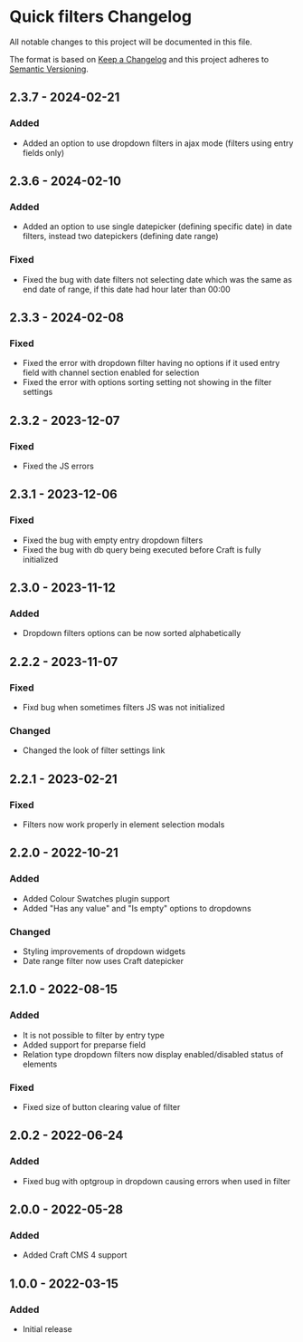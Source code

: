 # Quick filters Changelog

All notable changes to this project will be documented in this file.

The format is based on [Keep a Changelog](http://keepachangelog.com/) and this project adheres to [Semantic Versioning](http://semver.org/).

## 2.3.7 - 2024-02-21

### Added
- Added an option to use dropdown filters in ajax mode (filters using entry fields only)

## 2.3.6 - 2024-02-10

### Added
- Added an option to use single datepicker (defining specific date) in date filters, instead two datepickers (defining date range)

### Fixed
- Fixed the bug with date filters not selecting date which was the same as end date of range, if this date had hour later than 00:00

## 2.3.3 - 2024-02-08
### Fixed
- Fixed the error with dropdown filter having no options if it used entry field with channel section enabled for selection
- Fixed the error with options sorting setting not showing in the filter settings

## 2.3.2 - 2023-12-07
### Fixed
- Fixed the JS errors

## 2.3.1 - 2023-12-06
### Fixed
- Fixed the bug with empty entry dropdown filters
- Fixed the bug with db query being executed before Craft is fully initialized

## 2.3.0 - 2023-11-12
### Added
- Dropdown filters options can be now sorted alphabetically

## 2.2.2 - 2023-11-07
### Fixed
- Fixd bug when sometimes filters JS was not initialized
### Changed
- Changed the look of filter settings link

## 2.2.1 - 2023-02-21
### Fixed
- Filters now work properly in element selection modals

## 2.2.0 - 2022-10-21
### Added
- Added Colour Swatches plugin support
- Added "Has any value" and "Is empty" options to dropdowns
### Changed
- Styling improvements of dropdown widgets
- Date range filter now uses Craft datepicker

## 2.1.0 - 2022-08-15
### Added
- It is not possible to filter by entry type
- Added support for preparse field
- Relation type dropdown filters now display enabled/disabled status of elements
### Fixed
- Fixed size of button clearing value of filter

## 2.0.2 - 2022-06-24
### Added
- Fixed bug with optgroup in dropdown causing errors when used in filter

## 2.0.0 - 2022-05-28
### Added
- Added Craft CMS 4 support

## 1.0.0 - 2022-03-15
### Added
- Initial release
